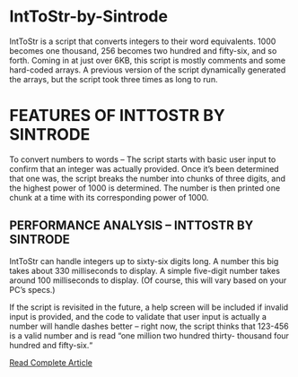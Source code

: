 # IntToStr-by-Sintrode
IntToStr is a script that converts integers to their word equivalents. 1000 becomes one thousand, 256 becomes two hundred and fifty-six, and so forth. Coming in at just over 6KB, this script is mostly comments and some hard-coded arrays. A previous version of the script dynamically generated the arrays, but the script took three times as long to run.
# FEATURES OF INTTOSTR BY SINTRODE
To convert numbers to words – The script starts with basic user input to confirm that an integer was actually provided. Once it’s been determined that one was, the script breaks the number into chunks of three digits, and the highest power of 1000 is determined. The number is then printed one chunk at a time with its corresponding power of 1000.
## PERFORMANCE ANALYSIS – INTTOSTR BY SINTRODE
IntToStr can handle integers up to sixty-six digits long. A number this big takes about 330 milliseconds to display. A simple five-digit number takes around 100 milliseconds to display. (Of course, this will vary based on your PC’s specs.)

If the script is revisited in the future, a help screen will be included if invalid input is provided, and the code to validate that user input is actually a number will handle dashes better – right now, the script thinks that 123-456 is a valid number and is read “one million two hundred thirty- thousand four hundred and fifty-six.“

[Read Complete Article](https://www.thebateam.org/2020/06/convert-numbers-to-words-with-cmd/)
